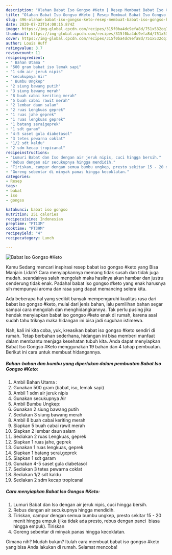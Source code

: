```yaml
---
description: "Olahan Babat Iso Gongso #Keto | Resep Membuat Babat Iso Gongso #Keto Yang Enak Dan Lezat"
title: "Olahan Babat Iso Gongso #Keto | Resep Membuat Babat Iso Gongso #Keto Yang Enak Dan Lezat"
slug: 496-olahan-babat-iso-gongso-keto-resep-membuat-babat-iso-gongso-keto-yang-enak-dan-lezat
date: 2020-07-23T14:00:15.874Z
image: https://img-global.cpcdn.com/recipes/315f0ba4dc9efa8d/751x532cq70/babat-iso-gongso-keto-foto-resep-utama.jpg
thumbnail: https://img-global.cpcdn.com/recipes/315f0ba4dc9efa8d/751x532cq70/babat-iso-gongso-keto-foto-resep-utama.jpg
cover: https://img-global.cpcdn.com/recipes/315f0ba4dc9efa8d/751x532cq70/babat-iso-gongso-keto-foto-resep-utama.jpg
author: Louis Huff
ratingvalue: 3.7
reviewcount: 11
recipeingredient:
- " Bahan Utama "
- "500 gram babat iso lemak sapi"
- "1 sdm air jeruk nipis"
- "secukupnya Air"
- " Bumbu Ungkep"
- "2 siung bawang putih"
- "3 siung bawang merah"
- "8 buah cabai keriting merah"
- "5 buah cabai rawit merah"
- "2 lembar daun salam"
- "2 ruas Lengkuas geprek"
- "1 ruas jahe geprek"
- "1 ruas lengkuas geprek"
- "1 batang seraigeprek"
- "1 sdt garam"
- "4-5 saset gula diabetasol"
- "3 tetes pewarna coklat"
- "1/2 sdt kaldu"
- "2 sdm kecap tropicanal"
recipeinstructions:
- "Lumuri Babat dan Iso dengan air jeruk nipis, cuci hingga bersih."
- "Rebus dengan air secukupnya hingga mendidih."
- "Tiriskan, campur dengan semua bumbu ungkep, presto sekitar 15 - 20 menit hingga empuk (jika tidak ada presto, rebus dengan panci  biasa hingga empuk). Tiriskan"
- "Goreng sebentar di minyak panas hingga kecoklatan."
categories:
- Resep
tags:
- babat
- iso
- gongso

katakunci: babat iso gongso 
nutrition: 251 calories
recipecuisine: Indonesian
preptime: "PT13M"
cooktime: "PT39M"
recipeyield: "4"
recipecategory: Lunch

---
```



![Babat Iso Gongso #Keto](https://img-global.cpcdn.com/recipes/315f0ba4dc9efa8d/751x532cq70/babat-iso-gongso-keto-foto-resep-utama.jpg)

Kamu Sedang mencari inspirasi resep babat iso gongso #keto yang Bisa Manjain Lidah? Cara menyiapkannya memang tidak susah dan tidak juga mudah. seandainya salah mengolah maka hasilnya akan hambar dan justru cenderung tidak enak. Padahal babat iso gongso #keto yang enak harusnya sih mempunyai aroma dan rasa yang dapat memancing selera kita.



Ada beberapa hal yang sedikit banyak mempengaruhi kualitas rasa dari babat iso gongso #keto, mulai dari jenis bahan, lalu pemilihan bahan segar sampai cara mengolah dan menghidangkannya. Tak perlu pusing jika hendak menyiapkan babat iso gongso #keto enak di rumah, karena asal sudah tahu triknya maka hidangan ini bisa jadi suguhan istimewa.


Nah, kali ini kita coba, yuk, kreasikan babat iso gongso #keto sendiri di rumah. Tetap berbahan sederhana, hidangan ini bisa memberi manfaat dalam membantu menjaga kesehatan tubuh kita. Anda dapat menyiapkan Babat Iso Gongso #Keto menggunakan 19 bahan dan 4 tahap pembuatan. Berikut ini cara untuk membuat hidangannya.

<!--inarticleads1-->

##### Bahan-bahan dan bumbu yang diperlukan dalam pembuatan Babat Iso Gongso #Keto:

1. Ambil  Bahan Utama :
1. Gunakan 500 gram (babat, iso, lemak sapi)
1. Ambil 1 sdm air jeruk nipis
1. Gunakan secukupnya Air
1. Ambil  Bumbu Ungkep:
1. Gunakan 2 siung bawang putih
1. Sediakan 3 siung bawang merah
1. Ambil 8 buah cabai keriting merah
1. Siapkan 5 buah cabai rawit merah
1. Siapkan 2 lembar daun salam
1. Sediakan 2 ruas Lengkuas, geprek
1. Siapkan 1 ruas jahe, geprek
1. Gunakan 1 ruas lengkuas, geprek
1. Siapkan 1 batang serai,geprek
1. Siapkan 1 sdt garam
1. Gunakan 4-5 saset gula diabetasol
1. Sediakan 3 tetes pewarna coklat
1. Sediakan 1/2 sdt kaldu
1. Sediakan 2 sdm kecap tropicanal




<!--inarticleads2-->

##### Cara menyiapkan Babat Iso Gongso #Keto:

1. Lumuri Babat dan Iso dengan air jeruk nipis, cuci hingga bersih.
1. Rebus dengan air secukupnya hingga mendidih.
1. Tiriskan, campur dengan semua bumbu ungkep, presto sekitar 15 - 20 menit hingga empuk (jika tidak ada presto, rebus dengan panci  biasa hingga empuk). Tiriskan
1. Goreng sebentar di minyak panas hingga kecoklatan.




Gimana nih? Mudah bukan? Itulah cara membuat babat iso gongso #keto yang bisa Anda lakukan di rumah. Selamat mencoba!
